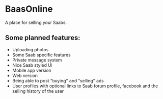 # BaasOnline
 A place for selling your Saabs.


## Some planned features:
 
 - Uploading photos
 - Some Saab specific features
 - Private message system
 - Nice Saab styled UI
 - Mobile app version
 - Web version
 - Being able to post "buying" and "selling" ads
- User profiles with optional links to Saab forum profile, facebook and the selling history of the user
